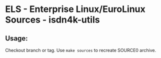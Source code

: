 # ELS - Enterprise Linux/EuroLinux Sources - isdn4k-utils
 
## Usage:
  Checkout branch or tag. Use `make sources` to recreate  SOURCE0 archive.
